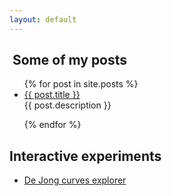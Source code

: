 ```yaml
---
layout: default
---
```


<h2> Some of my posts </h2>

<ul>
  {% for post in site.posts %}
    <li>
      <a href="{{ post.url }}">{{ post.title }}</a>
    </li>
    {{ post.description }}
 
  {% endfor %}
</ul>

<div></div>
<h2>Interactive experiments</h2>
	<ul>
		<li>
		  <a href="/test.html"> De Jong curves explorer </a>
		</li>
	</ul>
